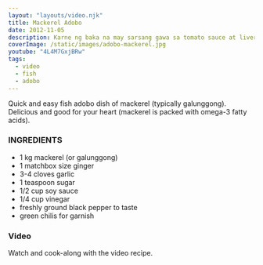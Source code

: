 ```yaml
---
layout: "layouts/video.njk"
title: Mackerel Adobo
date: 2012-11-05
description: Karne ng baka na may sarsang gawa sa tomato sauce at liver spread
coverImage: /static/images/adobo-mackerel.jpg
youtube: "4L4M7GxjBRw"
tags:
  - video
  - fish
  - adobo
---
```


Quick and easy fish adobo dish of mackerel (typically galunggong). Delicious and good for your heart (mackerel is packed with omega-3 fatty acids).

### INGREDIENTS
* 1 kg mackerel (or galunggong)
* 1 matchbox size ginger
* 3-4 cloves garlic
* 1 teaspoon sugar
* 1/2 cup soy sauce
* 1/4 cup vinegar
* freshly ground black pepper to taste
* green chilis for garnish

### Video
Watch and cook-along with the video recipe.
